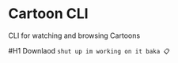 # Cartoon CLI
CLI for watching and browsing Cartoons


#H1 Downlaod 
`shut up im working on it baka 📋`  
  
